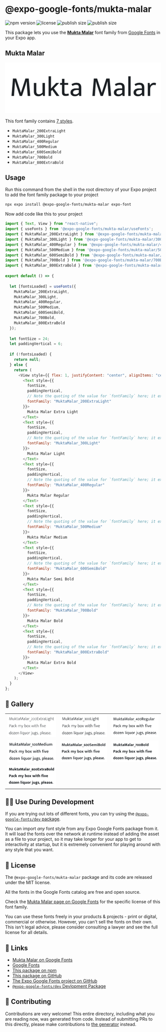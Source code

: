 # @expo-google-fonts/mukta-malar

![npm version](https://flat.badgen.net/npm/v/@expo-google-fonts/mukta-malar)
![license](https://flat.badgen.net/github/license/expo/google-fonts)
![publish size](https://flat.badgen.net/packagephobia/install/@expo-google-fonts/mukta-malar)
![publish size](https://flat.badgen.net/packagephobia/publish/@expo-google-fonts/mukta-malar)

This package lets you use the [**Mukta Malar**](https://fonts.google.com/specimen/Mukta+Malar) font family from [Google Fonts](https://fonts.google.com/) in your Expo app.

## Mukta Malar

![Mukta Malar](./font-family.png)

This font family contains [7 styles](#-gallery).

- `MuktaMalar_200ExtraLight`
- `MuktaMalar_300Light`
- `MuktaMalar_400Regular`
- `MuktaMalar_500Medium`
- `MuktaMalar_600SemiBold`
- `MuktaMalar_700Bold`
- `MuktaMalar_800ExtraBold`

## Usage

Run this command from the shell in the root directory of your Expo project to add the font family package to your project

```sh
npx expo install @expo-google-fonts/mukta-malar expo-font
```

Now add code like this to your project

```js
import { Text, View } from "react-native";
import { useFonts } from '@expo-google-fonts/mukta-malar/useFonts';
import { MuktaMalar_200ExtraLight } from '@expo-google-fonts/mukta-malar/200ExtraLight';
import { MuktaMalar_300Light } from '@expo-google-fonts/mukta-malar/300Light';
import { MuktaMalar_400Regular } from '@expo-google-fonts/mukta-malar/400Regular';
import { MuktaMalar_500Medium } from '@expo-google-fonts/mukta-malar/500Medium';
import { MuktaMalar_600SemiBold } from '@expo-google-fonts/mukta-malar/600SemiBold';
import { MuktaMalar_700Bold } from '@expo-google-fonts/mukta-malar/700Bold';
import { MuktaMalar_800ExtraBold } from '@expo-google-fonts/mukta-malar/800ExtraBold';

export default () => {

  let [fontsLoaded] = useFonts({
    MuktaMalar_200ExtraLight, 
    MuktaMalar_300Light, 
    MuktaMalar_400Regular, 
    MuktaMalar_500Medium, 
    MuktaMalar_600SemiBold, 
    MuktaMalar_700Bold, 
    MuktaMalar_800ExtraBold
  });

  let fontSize = 24;
  let paddingVertical = 6;

  if (!fontsLoaded) {
    return null;
  } else {
    return (
      <View style={{ flex: 1, justifyContent: "center", alignItems: "center" }}>
        <Text style={{
          fontSize,
          paddingVertical,
          // Note the quoting of the value for `fontFamily` here; it expects a string!
          fontFamily: "MuktaMalar_200ExtraLight"
        }}>
          Mukta Malar Extra Light
        </Text>
        <Text style={{
          fontSize,
          paddingVertical,
          // Note the quoting of the value for `fontFamily` here; it expects a string!
          fontFamily: "MuktaMalar_300Light"
        }}>
          Mukta Malar Light
        </Text>
        <Text style={{
          fontSize,
          paddingVertical,
          // Note the quoting of the value for `fontFamily` here; it expects a string!
          fontFamily: "MuktaMalar_400Regular"
        }}>
          Mukta Malar Regular
        </Text>
        <Text style={{
          fontSize,
          paddingVertical,
          // Note the quoting of the value for `fontFamily` here; it expects a string!
          fontFamily: "MuktaMalar_500Medium"
        }}>
          Mukta Malar Medium
        </Text>
        <Text style={{
          fontSize,
          paddingVertical,
          // Note the quoting of the value for `fontFamily` here; it expects a string!
          fontFamily: "MuktaMalar_600SemiBold"
        }}>
          Mukta Malar Semi Bold
        </Text>
        <Text style={{
          fontSize,
          paddingVertical,
          // Note the quoting of the value for `fontFamily` here; it expects a string!
          fontFamily: "MuktaMalar_700Bold"
        }}>
          Mukta Malar Bold
        </Text>
        <Text style={{
          fontSize,
          paddingVertical,
          // Note the quoting of the value for `fontFamily` here; it expects a string!
          fontFamily: "MuktaMalar_800ExtraBold"
        }}>
          Mukta Malar Extra Bold
        </Text>
      </View>
    );
  }
};
```

## 🔡 Gallery


||||
|-|-|-|
|![MuktaMalar_200ExtraLight](./200ExtraLight/MuktaMalar_200ExtraLight.ttf.png)|![MuktaMalar_300Light](./300Light/MuktaMalar_300Light.ttf.png)|![MuktaMalar_400Regular](./400Regular/MuktaMalar_400Regular.ttf.png)||
|![MuktaMalar_500Medium](./500Medium/MuktaMalar_500Medium.ttf.png)|![MuktaMalar_600SemiBold](./600SemiBold/MuktaMalar_600SemiBold.ttf.png)|![MuktaMalar_700Bold](./700Bold/MuktaMalar_700Bold.ttf.png)||
|![MuktaMalar_800ExtraBold](./800ExtraBold/MuktaMalar_800ExtraBold.ttf.png)||||


## 👩‍💻 Use During Development

If you are trying out lots of different fonts, you can try using the [`@expo-google-fonts/dev` package](https://github.com/expo/google-fonts/tree/master/font-packages/dev#readme).

You can import _any_ font style from any Expo Google Fonts package from it. It will load the fonts over the network at runtime instead of adding the asset as a file to your project, so it may take longer for your app to get to interactivity at startup, but it is extremely convenient for playing around with any style that you want.


## 📖 License

The `@expo-google-fonts/mukta-malar` package and its code are released under the MIT license.

All the fonts in the Google Fonts catalog are free and open source.

Check the [Mukta Malar page on Google Fonts](https://fonts.google.com/specimen/Mukta+Malar) for the specific license of this font family.

You can use these fonts freely in your products & projects - print or digital, commercial or otherwise. However, you can't sell the fonts on their own. This isn't legal advice, please consider consulting a lawyer and see the full license for all details.

## 🔗 Links

- [Mukta Malar on Google Fonts](https://fonts.google.com/specimen/Mukta+Malar)
- [Google Fonts](https://fonts.google.com/)
- [This package on npm](https://www.npmjs.com/package/@expo-google-fonts/mukta-malar)
- [This package on GitHub](https://github.com/expo/google-fonts/tree/master/font-packages/mukta-malar)
- [The Expo Google Fonts project on GitHub](https://github.com/expo/google-fonts)
- [`@expo-google-fonts/dev` Devlopment Package](https://github.com/expo/google-fonts/tree/master/font-packages/dev)

## 🤝 Contributing

Contributions are very welcome! This entire directory, including what you are reading now, was generated from code. Instead of submitting PRs to this directly, please make contributions to [the generator](https://github.com/expo/google-fonts/tree/master/packages/generator) instead.
